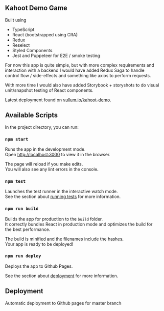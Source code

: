 ## Kahoot Demo Game

Built using

- TypeScript
- React (bootstrapped using CRA)
- Redux
- Reselect
- Styled Components
- Jest and Puppeteer for E2E / smoke testing

For now this app is quite simple, but with more complex requirements and interaction with a backend I would have added Redux Saga to handle control flow / side-effects and something like axios to perform requests.

With more time I would also have added Storybook + storyshots to do visual unit/snapshot testing of React components.

Latest deployment found on [vullum.io/kahoot-demo](https://www.vullum.io/kahoot-demo).

## Available Scripts

In the project directory, you can run:

### `npm start`

Runs the app in the development mode.<br />
Open [http://localhost:3000](http://localhost:3000) to view it in the browser.

The page will reload if you make edits.<br />
You will also see any lint errors in the console.

### `npm test`

Launches the test runner in the interactive watch mode.<br />
See the section about [running tests](https://facebook.github.io/create-react-app/docs/running-tests) for more information.

### `npm run build`

Builds the app for production to the `build` folder.<br />
It correctly bundles React in production mode and optimizes the build for the best performance.

The build is minified and the filenames include the hashes.<br />
Your app is ready to be deployed!

### `npm run deploy`

Deploys the app to Github Pages.

See the section about [deployment](https://facebook.github.io/create-react-app/docs/deployment) for more information.

## Deployment

Automatic deployment to Github pages for master branch
